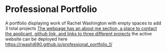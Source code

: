 # Professional Portfolio

A portfolio displaying work of Rachel Washington with empty spaces to add 3 total projects
[The webpage has an about me section, a place to contact the applicant, github link, and links to three different projects](./portfolio.png)
the active website can be deployed here https://rwashi690.github.io/professional_portfolio_1/

